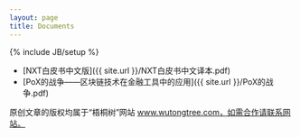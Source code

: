 ```yaml
---
layout: page
title: Documents
---
```

{% include JB/setup %}

* [NXT白皮书中文版]({{ site.url }}/NXT白皮书中文译本.pdf)
* [PoX的战争——区块链技术在金融工具中的应用]({{ site.url }}/PoX的战争.pdf)

原创文章的版权均属于“梧桐树”网站 www.wutongtree.com，如需合作请联系网站。
